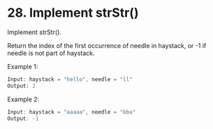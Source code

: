 # 28. Implement strStr()

Implement strStr().

Return the index of the first occurrence of needle in haystack, or -1 if needle is not part of haystack.

Example 1:
```C
Input: haystack = "hello", needle = "ll"
Output: 2
```
Example 2:
```C
Input: haystack = "aaaaa", needle = "bba"
Output: -1
```